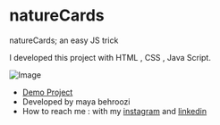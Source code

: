 # natureCards
natureCards; an easy JS trick

I developed this project with HTML , CSS , Java Script.

![Image](https://github.com/user-attachments/assets/861d767d-37b0-4a32-ac13-333e35e86bf8)

- [Demo Project](https://mayabehroozi.github.io/natureCards/) 
- Developed by maya behroozi
- How to reach me : with my [instagram](https://www.instagram.com/maya_behroozi) and 
[linkedin](https://www.linkedin.com/in/maya-behroozi-5b27a425b/) 




